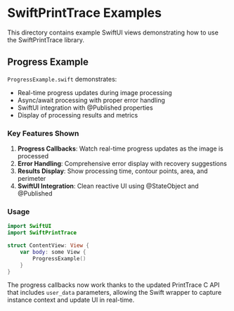 # SwiftPrintTrace Examples

This directory contains example SwiftUI views demonstrating how to use the SwiftPrintTrace library.

## Progress Example

`ProgressExample.swift` demonstrates:
- Real-time progress updates during image processing
- Async/await processing with proper error handling
- SwiftUI integration with @Published properties
- Display of processing results and metrics

### Key Features Shown

1. **Progress Callbacks**: Watch real-time progress updates as the image is processed
2. **Error Handling**: Comprehensive error display with recovery suggestions  
3. **Results Display**: Show processing time, contour points, area, and perimeter
4. **SwiftUI Integration**: Clean reactive UI using @StateObject and @Published

### Usage

```swift
import SwiftUI
import SwiftPrintTrace

struct ContentView: View {
    var body: some View {
        ProgressExample()
    }
}
```

The progress callbacks now work thanks to the updated PrintTrace C API that includes `user_data` parameters, allowing the Swift wrapper to capture instance context and update UI in real-time.